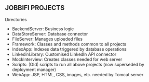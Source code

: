 JOBBIFI PROJECTS
----------------

Directories
* BackendServer: Business logic
* DataStoreServer: Database connector
* FileServer: Manages uploaded files
* Framework: Classes and methods common to all projects
* IndexApp: Indexes data triggered by database operations
* LinkedinLibrary: Customised LinkedIn API connector
* MockInterview: Creates classes needed for web server
* Scripts: (Old) scripts to run all above projects (now superseded by deployment manager)
* WebApp: JSP, HTML, CSS, images, etc. needed by Tomcat server
